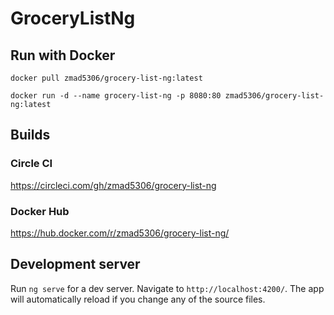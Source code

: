 # GroceryListNg

## Run with Docker
`docker pull zmad5306/grocery-list-ng:latest`

`docker run -d --name grocery-list-ng -p 8080:80 zmad5306/grocery-list-ng:latest`

## Builds

### Circle CI
https://circleci.com/gh/zmad5306/grocery-list-ng

### Docker Hub
https://hub.docker.com/r/zmad5306/grocery-list-ng/

## Development server

Run `ng serve` for a dev server. Navigate to `http://localhost:4200/`. The app will automatically reload if you change any of the source files.
